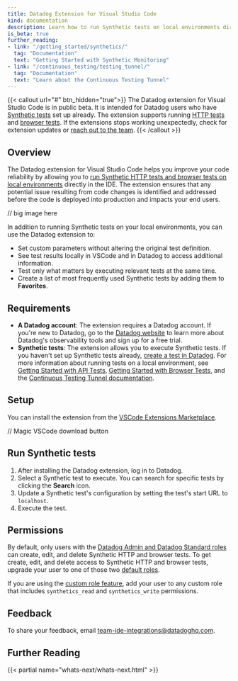 ```yaml
---
title: Datadog Extension for Visual Studio Code
kind: documentation
description: Learn how to run Synthetic tests on local environments directly in Visual Studio Code.
is_beta: true
further_reading:
- link: "/getting_started/synthetics/"
  tag: "Documentation"
  text: "Getting Started with Synthetic Monitoring"
- link: "/continuous_testing/testing_tunnel/"
  tag: "Documentation"
  text: "Learn about the Continuous Testing Tunnel"
---
```


{{< callout url="#" btn_hidden="true">}}
  The Datadog extension for Visual Studio Code is in public beta. It is intended for Datadog users who have <a href="https://docs.datadoghq.com/synthetics/#pagetitle">Synthetic tests</a> set up already. The extension supports running <a href="https://docs.datadoghq.com/synthetics/api_tests/http_tests">HTTP tests</a> and <a href="https://docs.datadoghq.com/synthetics/browser_tests">browser tests</a>. If the extensions stops working unexpectedly, check for extension updates or <a href=#feedback>reach out to the team</a>.
{{< /callout >}}

## Overview

The Datadog extension for Visual Studio Code helps you improve your code reliability by allowing you to [run Synthetic HTTP tests and browser tests on local environments][1] directly in the IDE. The extension ensures that any potential issue resulting from code changes is identified and addressed before the code is deployed into production and impacts your end users.

// big image here

In addition to running Synthetic tests on your local environments, you can use the Datadog extension to:

- Set custom parameters without altering the original test definition.
- See test results locally in VSCode and in Datadog to access additional information.
- Test only what matters by executing relevant tests at the same time.
- Create a list of most frequently used Synthetic tests by adding them to **Favorites**. 

## Requirements

- **A Datadog account**: The extension requires a Datadog account. If you're new to Datadog, go to the [Datadog website][2] to learn more about Datadog's observability tools and sign up for a free trial.
- **Synthetic tests**: The extension allows you to execute Synthetic tests. If you haven't set up Synthetic tests already, [create a test in Datadog][3]. For more information about running tests on a local environment, see [Getting Started with API Tests][4], [Getting Started with Browser Tests][5], and the [Continuous Testing Tunnel documentation][1].

## Setup

You can install the extension from the [VSCode Extensions Marketplace][6].

// Magic VSCode download button

## Run Synthetic tests

1. After installing the Datadog extension, log in to Datadog.
2. Select a Synthetic test to execute. You can search for specific tests by clicking the **Search** icon.
3. Update a Synthetic test's configuration by setting the test's start URL to `localhost`.
4. Execute the test.

## Permissions

By default, only users with the [Datadog Admin and Datadog Standard roles][7] can create, edit, and delete Synthetic HTTP and browser tests. To get create, edit, and delete access to Synthetic HTTP and browser tests, upgrade your user to one of those two [default roles][7].

If you are using the [custom role feature][8], add your user to any custom role that includes `synthetics_read` and `synthetics_write` permissions.

## Feedback

To share your feedback, email [team-ide-integrations@datadoghq.com][9].

## Further Reading

{{< partial name="whats-next/whats-next.html" >}}

[1]: /continuous_testing/testing_tunnel/
[2]: https://www.datadoghq.com/
[3]: https://app.datadoghq.com/synthetics/create
[4]: /getting_started/synthetics/api_test
[5]: /getting_started/synthetics/browser_test
[6]: TBD
[7]: /account_management/rbac/?tab=datadogapplication#datadog-default-roles
[8]: /account_management/rbac/?tab=datadogapplication#custom-roles
[9]: mailto:team-ide-integrations@datadoghq.com